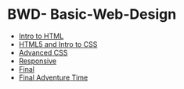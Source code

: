 # BWD- Basic-Web-Design


<ul>
<li><a href="Intro_to_html/index.html" targets="_blank">Intro to HTML</a></li>

<li><a href="HTML5_into_to_css/index.html" targets="_blank">HTML5 and Intro to CSS</a></li>

<li><a href="adv_css/index.html" targets="_blank">Advanced CSS</a></li>


<li><a href="responsive/index.html" targets="_blank">Responsive</a></li>

<li><a href="Final/index.html" targets="_blank">Final</a></li>

<li><a href="Final AT/index.html" targets="_blank">Final Adventure Time</a></li>

</ul>
